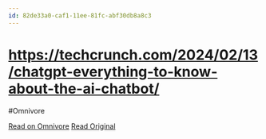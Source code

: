 ```yaml
---
id: 82de33a0-caf1-11ee-81fc-abf30db8a8c3
---
```


# https://techcrunch.com/2024/02/13/chatgpt-everything-to-know-about-the-ai-chatbot/
#Omnivore

[Read on Omnivore](https://omnivore.app/me/https-techcrunch-com-2024-02-13-chatgpt-everything-to-know-about-18da5dfa004)
[Read Original](https://techcrunch.com/2024/02/13/chatgpt-everything-to-know-about-the-ai-chatbot/)

